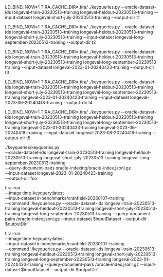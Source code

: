 LD_BIND_NOW=1 TIRA_CACHE_DIR=.tira/ ./keyqueries.py --oracle-dataset-ids longeval-train-20230513-training longeval-heldout-20230513-training --input-dataset longeval-short-july-20230513-training --output-dir t1

LD_BIND_NOW=1 TIRA_CACHE_DIR=.tira/ ./keyqueries.py --oracle-dataset-ids longeval-train-20230513-training longeval-heldout-20230513-training longeval-short-july-20230513-training --input-dataset longeval-long-september-20230513-training --output-dir t2

LD_BIND_NOW=1 TIRA_CACHE_DIR=.tira/ ./keyqueries.py --oracle-dataset-ids longeval-train-20230513-training longeval-heldout-20230513-training longeval-short-july-20230513-training longeval-long-september-20230513-training --input-dataset longeval-2023-01-20240423-training --output-dir t3

LD_BIND_NOW=1 TIRA_CACHE_DIR=.tira/ ./keyqueries.py --oracle-dataset-ids longeval-train-20230513-training longeval-heldout-20230513-training longeval-short-july-20230513-training longeval-long-september-20230513-training longeval-2023-01-20240423-training --input-dataset longeval-2023-06-20240418-training --output-dir t4

LD_BIND_NOW=1 TIRA_CACHE_DIR=.tira/ ./keyqueries.py --oracle-dataset-ids longeval-train-20230513-training longeval-heldout-20230513-training longeval-short-july-20230513-training longeval-long-september-20230513-training longeval-2023-01-20240423-training longeval-2023-06-20240418-training --input-dataset longeval-2023-08-20240418-training --output-dir t5




./keyqueries/keyqueries.py \
    --oracle-dataset-ids longeval-train-20230513-training longeval-heldout-20230513-training longeval-short-july-20230513-training longeval-long-september-20230513-training \
    --query-document-pairs oracle-indexing/oracle-index.jsonl.gz \
    --input-dataset longeval-2023-01-20240423-training \
    --output-dir foo

tira-run \
    --image time-keyquery:latest \
    --input-dataset ir-benchmarks/cranfield-20230107-training \
    --command '/keyqueries.py --oracle-dataset-ids longeval-train-20230513-training longeval-heldout-20230513-training longeval-short-july-20230513-training longeval-long-september-20230513-training  --query-document-pairs /oracle-index.jsonl.gz --input-dataset $inputDataset --output-dir $outputDir'

tira-run \
    --image time-keyquery:latest \
    --input-dataset ir-benchmarks/cranfield-20230107-training \
    --command '/keyqueries.py --oracle-dataset-ids longeval-train-20230513-training longeval-heldout-20230513-training longeval-short-july-20230513-training longeval-long-september-20230513-training longeval-2023-01-20240423-training --query-document-pairs /oracle-index.jsonl.gz --input-dataset $inputDataset --output-dir $outputDir'
